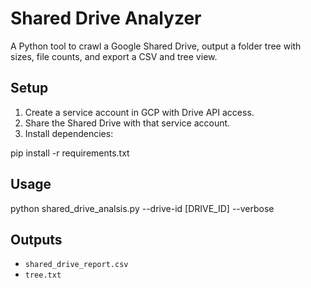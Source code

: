 # Shared Drive Analyzer

A Python tool to crawl a Google Shared Drive, output a folder tree with sizes, file counts, and export a CSV and tree view.

## Setup

1. Create a service account in GCP with Drive API access.
2. Share the Shared Drive with that service account.
3. Install dependencies:


pip install -r requirements.txt


## Usage

python shared_drive_analsis.py --drive-id [DRIVE_ID] --verbose

## Outputs

- `shared_drive_report.csv`
- `tree.txt`

 
